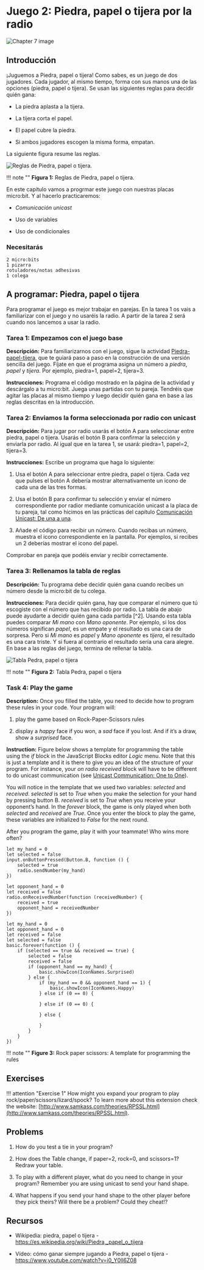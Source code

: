 Juego 2: Piedra, papel o tijera por la radio
============================================

![Chapter 7 image](chapter7.png)

Introducción
------------

¡Juguemos a Piedra, papel o tijera! Como sabes, es un juego de dos jugadores. Cada jugador, al mismo tiempo, forma con sus manos una de las opciones (piedra, papel o tijera). Se usan las siguientes reglas para decidir quién gana:

- La piedra aplasta a la tijera.

- La tijera corta el papel.

- El papel cubre la piedra.

- Si ambos jugadores escogen la misma forma, empatan.

La siguiente figura resume las reglas.

![Reglas de Piedra, papel o tijera.](Rock-paper-scissors.jpg)

!!! note ""
	**Figura 1:** Reglas de Piedra, papel o tijera.

En este capítulo vamos a progrmar este juego con nuestras placas micro:bit. Y al hacerlo practicaremos:

- *Comunicación unicast*

- Uso de variables

- Uso de condicionales

### Necesitarás

    2 micro:bits
    1 pizarra
    rotuladores/notas adhesivas
    1 colega

A programar: Piedra, papel o tijera
-----------------------------------

Para programar el juego es mejor trabajar en parejas. En la tarea 1 os vais a familiarizar con el juego y no usaréis la radio. A partir de la tarea 2 será cuando nos lancemos a usar la radio.


### Tarea 1: Empezamos con el juego base

**Descripción:** Para familiarizarnos con el juego, sigue la actividad [Piedra-papel-tijera](https://makecode.microbit.org/projects/rock-paper-scissors), que te guiará paso a paso en la construcción de una versión sencilla del juego. Fíjate en que el programa asigna un número a *piedra*, *papel* y *tijera*. Por ejemplo, piedra=1, papel=2, tijera=3.

**Instrucciones:** Programa el código mostrado en la página de la actividad y descárgalo a tu micro:bit. Juega unas partidas con tu pareja. Tendréis que agitar las placas al mismo tiempo y luego decidir quién gana en base a las reglas descritas en la introducción.


### Tarea 2: Enviamos la forma seleccionada por radio con unicast

**Descripción:** Para jugar por radio usarás el botón A para seleccionar entre piedra, papel o tijera. Usarás el botón B para confirmar la selección y enviarla por radio. Al igual que en la tarea 1, se usará: piedra=1, papel=2, tijera=3.


**Instrucciones:** Escribe un programa que haga lo siguiente:

1. Usa el botón A para seleccionar entre piedra, papel o tijera. Cada vez que pulses el botón A debería mostrar alternativamente un icono de cada una de las tres formas.

2. Usa el botón B para confirmar tu selección y enviar el número correspondiente por radior mediante comunicación unicast a la placa de tu pareja, tal como hicimos en las prácticas del capítulo [Comunicación Unicast: De una a una](../unicast/unicast.md).

3. Añade el código para recibir un número. Cuando recibas un número, muestra el icono correspondiente en la pantalla. Por ejemplos, si recibes un 2 deberías mostrar el icono del papel.

Comprobar en pareja que podéis enviar y recibir correctamente.


### Tarea 3: Rellenamos la tabla de reglas

**Descripción:** Tu programa debe decidir quién gana cuando recibes un número desde la micro:bit de tu colega.

**Instrucciones:** Para decidir quién gana, hay que comparar el número que tú escogiste con el número que has recibido por radio. La tabla de abajo puede ayudarte a decidir quién gana cada partida [^2]. Usando esta tabla puedes comparar *Mi mano* con *Mano oponente*. Por ejemplo, si los dos números significan *papel*, es un empate y el resultado es una cara de sorpresa. Pero si *Mi mano* es *papel* y *Mano oponente* es *tijera*, el resultado es una cara triste. Y si fuera al contrario el resultado sería una cara alegre. En base a las reglas del juego, termina de rellenar la tabla.


![Tabla Pedra, papel o tijera](IncompleteRockPaperScissorsTable.png)

!!! note ""
	**Figura 2:** Tabla Pedra, papel o tijera
	
### Task 4: Play the game

**Description:** Once you filled the table, you need to decide how to
program these rules in your code. Your program will:

1. play the game based on Rock-Paper-Scissors rules

2. display a *happy* face if you won, a *sad* face if you lost. And if it’s a draw, show a *surprised* face.

**Instruction:** Figure below shows a
template for programming the table using the *if* block in the JavaScript Blocks editor
*Logic* menu. Note that this is just a template and it is there to give
you an idea of the structure of your program. For instance, your *on radio received* block will have to be different to do unicast communication (see [Unicast Communication: One to One](../unicast/unicast.md)).

You will notice in the template that we used two variables: *selected* and *received*.
*selected* is set to *True* when you make the selection for your hand by pressing button B. *received* is set to *True* when you receive your opponent’s hand. In the *forever* block,
the game is only played when both *selected* and *received* are *True*. Once you enter the block to play the game, these variables are initialized to *False* for the next round.

After you program the game, play it with your teammate! Who
wins more often?

```blocks
let my_hand = 0
let selected = false
input.onButtonPressed(Button.B, function () {
    selected = true
    radio.sendNumber(my_hand)
})
```
```blocks
let opponent_hand = 0
let received = false
radio.onReceivedNumber(function (receivedNumber) {
    received = true
    opponent_hand = receivedNumber
})
```
```blocks
let my_hand = 0
let opponent_hand = 0
let received = false
let selected = false
basic.forever(function () {
    if (selected == true && received == true) {
        selected = false
        received = false
        if (opponent_hand == my_hand) {
            basic.showIcon(IconNames.Surprised)
        } else {
            if (my_hand == 0 && opponent_hand == 1) {
                basic.showIcon(IconNames.Happy)
            } else if (0 == 0) {
            	
            } else if (0 == 0) {
            	
            } else {
            	
            }
        }
    }
})
```

!!! note ""
	**Figure 3:** Rock paper scissors: A template for programming the rules
	
Exercises
---------

!!! attention "Exercise 1"
	How might you expand your program to play rock/paper/scissors/lizard/spock? 
	To learn more about this extension check the website: [http://www.samkass.com/theories/RPSSL.html](http://www.samkass.com/theories/RPSSL.html).

Problems
--------

1. How do you test a tie in your program?

2. How does the Table change, if paper=2, rock=0, and scissors=1? Redraw your table.

3. To play with a different player, what do you need to change in your program? Remember you are using unicast to send your hand shape.

4. What happens if you send your hand shape to the other player before they pick theirs? Will there be a problem? Could they cheat!?

Recursos
--------

- Wikipedia: piedra, papel o tijera - 
    <https://es.wikipedia.org/wiki/Piedra,_papel_o_tijera>
    
- Vídeo: cómo ganar siempre jugando a Piedra, papel o tijera - 
    <https://www.youtube.com/watch?v=i0_Y0ll6Z08>

